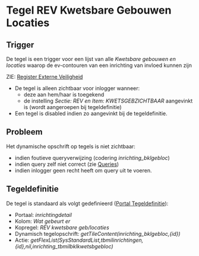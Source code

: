 # Tegel REV Kwetsbare Gebouwen Locaties

## Trigger

De tegel is een trigger voor een lijst van alle _Kwetsbare gebouwen en locaties_ waarop de ev-contouren van een inrichting van invloed kunnen zijn

ZIE: [Register Externe Veiligheid](/instellen_inrichten/register_exrterne_veiligheid.md)

- De tegel is alleen zichtbaar voor inlogger wanneer:
  - deze aan hem/haar is toegekend
  - de instelling _Sectie: REV en Item: KWETSGEBZICHTBAAR_ aangevinkt is (wordt aangeroepen bij tegeldefinitie)
- Een tegel is disabled indien zo aangevinkt bij de tegeldefinitie.

## Probleem

Het dynamische opschrift op tegels is niet zichtbaar:

- indien foutieve queryverwijzing (codering _inrichting_bklgebloc_)
- indien query zelf niet correct (zie [Queries](/instellen_inrichten/queries.md))
- indien inlogger geen recht heeft om query uit te voeren.

## Tegeldefinitie

De tegel is standaard als volgt gedefinieerd ([Portal Tegeldefinitie](/instellen_inrichten/portaldefinitie/portal_tegel.md)):

- Portaal: _inrichtingdetail_
- Kolom: _Wat gebeurt er_
- Kopregel: _REV kwetsbare geb/locaties_
- Dynamisch tegelopschrift: _getTileContent(inrichting_bklgebloc,{id})_
- Actie: _getFlexList(SysStandardList,tbmilinrichtingen,{id},nil,inrichting_tbmilbklkwetsbgebloc)_
